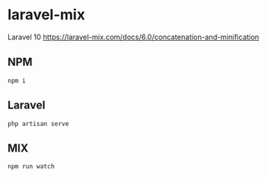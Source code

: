 # laravel-mix
Laravel 10
https://laravel-mix.com/docs/6.0/concatenation-and-minification

## NPM 
```
npm i 
```

## Laravel 
```
php artisan serve
```

## MIX
```
npm run watch
```
